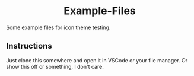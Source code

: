 <div align=center>
  <h1>Example-Files</h1>
</div>

Some example files for icon theme testing.

## Instructions

Just clone this somewhere and open it in VSCode or your file manager. Or show this off or something, I don't care.
